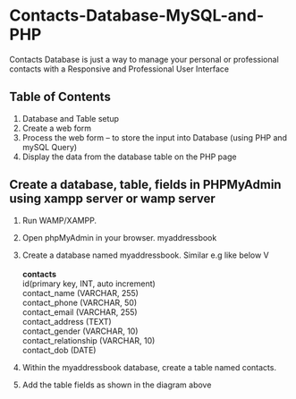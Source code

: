 # Contacts-Database-MySQL-and-PHP

Contacts Database is just a way to manage your personal or professional contacts with a Responsive and Professional User Interface

## Table of Contents

 1. Database and Table setup
 2. Create a web form
 3. Process the web form – to store the input into Database (using PHP and mySQL Query)
 4. Display the data from the database table on the PHP page

## Create a database, table, fields in PHPMyAdmin using xampp server or wamp server

1. Run WAMP/XAMPP.
 2. Open phpMyAdmin in your browser.
 myaddressbook
 3. Create a database named myaddressbook. Similar e.g like below V<br><br>
 **contacts**<br>
    id(primary key, INT, auto increment)<br>
    contact_name (VARCHAR, 255)<br>
    contact_phone (VARCHAR, 50)<br>
    contact_email (VARCHAR, 255)<br>
    contact_address (TEXT)<br>
    contact_gender (VARCHAR, 10)<br>
    contact_relationship (VARCHAR, 10)<br>
    contact_dob (DATE)<br>

 4. Within the myaddressbook database, create a table named contacts.
 5. Add the table fields as shown in the diagram above